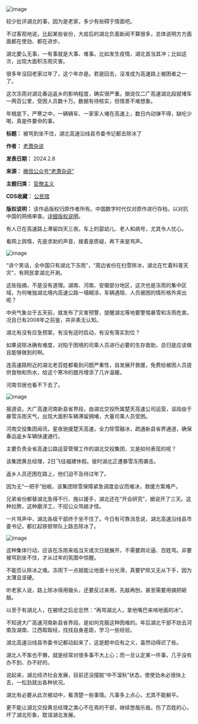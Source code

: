 ![image](https://chinadigitaltimes.net/chinese/files/2024/02/post-704892-65c4a578afddb.)


较少批评湖北的事，因为是老家，多少有些碍于情面吧。


不过客观地说，比起某些省份，大疫后的湖北负面新闻不算很多，总体说明方方面面都在使劲、都在进步。


湖北要么无事，一有事就是大事、难事。比如发生疫情，湖北首当其冲；比如这次，出现大面积冻雨灾害。


很多年没回老家过年了，这个年亦是。若是回去，没准成为高速路上被困者之一了。


这次冻雨对湖北春运返乡的影响程度，确实很严重。据说仅二广高速湖北段就堵车一两百公里，受困人员数十万。数据有待核实，但情景不难想象。


年根底下，严寒之中，一辆辆车、一家家人堵在高速上，数日内动弹不得，缺吃少喝，真是件要命的事。




**标题：** 被骂到坐不住，湖北高速沿线县市委书记都去除冰了  

**作者：** [老萧杂说](https://chinadigitaltimes.net/space/老萧杂说)  

**发表日期：** 2024.2.8  

**来源：** [微信公众号“老萧杂说”](https://web.archive.org/web/https://mp.weixin.qq.com/s/itE8MENUbY_65t6FgiXQ_Q)  

**主题归类：** [官僚主义](https://chinadigitaltimes.net/space/官僚主义)  

**CDS收藏：** [公民馆](https://chinadigitaltimes.net/space/%E5%85%AC%E6%B0%91%E9%A6%86)  

**版权说明：** 该作品版权归原作者所有。中国数字时代仅对原作进行存档，以对抗中国的网络审查。[详细版权说明](https://chinadigitaltimes.net/chinese/copyright)。


有人已在高速路上滞留四天三夜。车上的婴幼儿、老人和病号，尤其令人忧心。


看网上舆情，先是求助的声音，接着是质疑，再下来是骂声。


![image](https://chinadigitaltimes.net/chinese/files/2024/02/post-704892-65c4a578b9af6.)


“讲个笑话，全中国只有湖北下冻雨”，“周边省份在扫雪除冰，湖北在忙着科普天灾”，有网民拿湖北开涮。


这些指摘，不是没有道理。湖南、河南、安徽部分地区，这次也是冻雨的集中区域，为何唯独湖北境内高速公路一塌糊涂，车辆遇阻、人员被困的情形格外突出呢？


中央气象台于五天前，就发布了灾害预警，提醒湖北等地要警惕暴雪和冻雨危害。况且已有2008年之前鉴，并非素无认知。


湖北有没有应急预案，有没有适时启动，有没有落实到位？


如果说除冰确有难度，对陷于困境的司乘人员进行必要的生存救助，总归是应该做且能够做到的啊。


连高速路附近的湖北老百姓都看到问题严重性，自发展开救援，免费给被困人员提供食物和热水，给这个寒冷的腊月增添了几许温暖。


河南邻居也看不下去了。


![image](https://chinadigitaltimes.net/chinese/files/2024/02/post-704892-65c4a578c28ae.png)


报道说，大广高速河南新县省界段，由湖北交投所属楚天高速公司运营，该段由于暴雪冻雨天气，出现大面积车辆滞留拥堵，大量司乘人员受困。


河南交投集团闻讯，星夜驰援楚天高速，全力除雪融冰，疏通新县省界通道，确保春运返乡车辆快速通行。


主要负责全省高速公路运营管理工作的湖北交投集团，又是如何表现的呢？


该集团黄总经理，2日飞往福建休假。彼时湖北正遭暴雪冻雨袭击。


返乡人员还困在路上，他们迫不及待过年了。


因为无“一把手”拍板，该集团除雪保障紧急调度会议而难决，救援方案难产。


兄弟省份都替湖北急得不行、施以援手，湖北还在“开会研究”，据说开了三天。这种拉胯，这种磨洋工，不招公众骂娘才怪。


一片骂声中，湖北各级干部终于坐不住了。今日有可靠消息说，湖北高速沿线县市委书记，都扛起铁锨带队上路去除冰了。


![image](https://chinadigitaltimes.net/chinese/files/2024/02/post-704892-65c4a578cc84c.png)


这种集体行动，应该在冻雨来临当天或次日就展开，不需要舆论逼、百姓骂。非要被骂到坐不住，才从过年的氛围中惊醒。


不能否认除冰之难。冻雨下一点就能让地面十分光滑，真要铲除又无从下手，因为太薄且坚硬。


听老家人说，路上除冰得用锄头，还要反过来用，先敲再刨，甚至需要用镐把砸敲。


以至于有湖北人，在被喷之后忿忿然：“再骂湖北人，拿他嘴巴来啃地面的冰”。


不知道大广高速河南新县省界段，是如何克服这种困难的。年后湖北干部不妨去河南及湖南、江西取取经，找找自身差距，学习一些经验。


湖北高速沿线县市委书记都动起来了，这是题中应有之义，虽然动得迟了些。


湖北人不笨也不懒，就是经常对很多事不大上心；而一旦认定某一件事，几乎没有办不到、办不好的。


说起来，湖北经济社会发展，目前还没摆脱“中不溜秋”状态，使使劲未必很快上去，一松劲就出各种状况。


湖北有必要从此次被动中，看清楚一些事情。凡事多上点心，尤其不能躺平。


更不能让湖北交投黄总经理之类心不在焉的干部，继续悠哉乐哉，伤了百姓的心，坏了湖北形象，耽误湖北发展。

